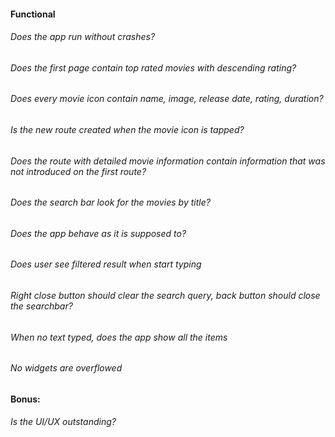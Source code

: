 #### Functional

###### Does the app run without crashes?

###### Does the first page contain top rated movies with descending rating?

###### Does every movie icon contain name, image, release date, rating, duration?

###### Is the new route created when the movie icon is tapped?
    
###### Does the route with detailed movie information contain information that was not introduced on the first route?
    
###### Does the search bar look for the movies by title?

###### Does the app behave as it is supposed to?

###### Does user see filtered result when start typing
    
###### Right close button should clear the search query, back button should close the searchbar?

###### When no text typed, does the app show all the items

###### No widgets are overflowed

#### Bonus:

###### Is the UI/UX outstanding?
